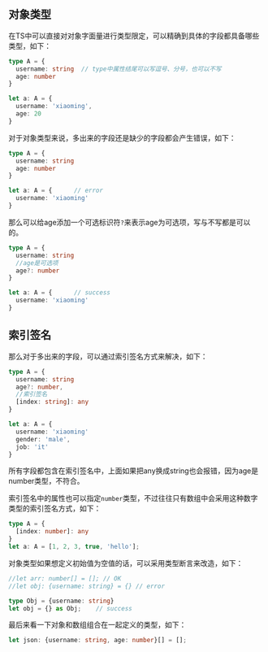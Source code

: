 
## 对象类型

在TS中可以直接对对象字面量进行类型限定，可以精确到具体的字段都具备哪些类型，如下：

```TypeScript
type A = {
  username: string  // type中属性结尾可以写逗号、分号，也可以不写
  age: number
}

let a: A = {
  username: 'xiaoming',
  age: 20
}
```

对于对象类型来说，多出来的字段还是缺少的字段都会产生错误，如下：

```TypeScript
type A = {
  username: string
  age: number
}

let a: A = {      // error
  username: 'xiaoming'
}
```

那么可以给age添加一个可选标识符`?`来表示age为可选项，写与不写都是可以的。

```TypeScript
type A = {
  username: string
  //age是可选项 
  age?: number   
}

let a: A = {      // success
  username: 'xiaoming'
}
```

## 索引签名

那么对于多出来的字段，可以通过索引签名方式来解决，如下：

```TypeScript
type A = {
  username: string
  age?: number,
  //索引签名
  [index: string]: any
}

let a: A = {
  username: 'xiaoming'
  gender: 'male',
  job: 'it'
}
```

所有字段都包含在索引签名中，上面如果把any换成string也会报错，因为age是number类型，不符合。

索引签名中的属性也可以指定`number`类型，不过往往只有数组中会采用这种数字类型的索引签名方式，如下：

```TypeScript
type A = {
  [index: number]: any   
}
let a: A = [1, 2, 3, true, 'hello'];
```

对象类型如果想定义初始值为空值的话，可以采用类型断言来改造，如下：

```TypeScript
//let arr: number[] = []; // OK
//let obj: {username: string} = {} // error

type Obj = {username: string}
let obj = {} as Obj;    // success
```

最后来看一下对象和数组组合在一起定义的类型，如下：

```TypeScript
let json: {username: string, age: number}[] = [];
```